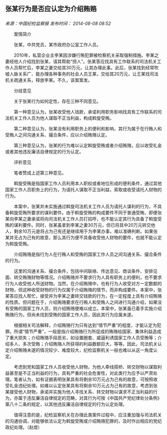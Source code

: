 ## 张某行为是否应认定为介绍贿赂

### 

_来源：中国纪检监察报_ _发布时间： 2014-08-08 08:52_

　　案情简介

　　张某，中共党员，某市政府办公室工作人员。

　　2010年，私营企业主李某因涉嫌行贿犯罪被检察机关采取强制措施。李某之妻经他人介绍找到张某，请其帮助“捞人”。张某答应找具有工作联系的司法机关工作人员帮忙后，李某之妻交给其30万元，让其办理此事。此后，张某找到经常吹嘘人脉关系广、能办理各种事务的社会人员王某，交给其20万元，让王某找司法机关疏通关系，释放李某。不久，该案案发。

　　分歧意见

　　关于张某行为如何定性，存在三种不同意见。

　　第一种意见认为，张某收受他人钱款，承诺利用职务影响找具有工作联系的司法机关工作人员为他人谋取不正当利益，构成斡旋受贿。

　　第二种意见认为，张某没有利用职务上的便利和影响，其行为属于在行贿人和受贿人之间沟通关系、撮合条件，应以介绍贿赂认定。

　　第三种意见认为，张某的行为难以认定斡旋受贿或者介绍贿赂，应以收受礼金或者其他违反廉洁自律规定的行为认定。

　　评析意见

　　笔者赞成上述第三种意见。

　　斡旋受贿是指国家工作人员利用本人职权或者地位形成的便利条件，通过其他国家工作人员职务上的行为，为请托人谋取不正当利益，索取或收受请托人财物的行为。

　　本案中，张某并未实施通过斡旋司法机关工作人员为请托人谋利的行为，不具备斡旋受贿所要求的谋利要件。由于斡旋受贿的构成要件不同于普通受贿，即便张某向李某之妻承诺将向司法机关工作人员打招呼，也不能认定其行为具备了斡旋受贿的谋利要件。同时，张某虽拿到李某之妻30万元，但已将其中20万元转交他人，剩余10万元是将占为己有还是继续用于为李某办事，难以准确判断。如果张某并无占为己有的故意，那么其行为便不具备收受他人财物的要件，也就不能认定为斡旋受贿。

　　介绍贿赂是指行为人在行贿人和受贿的国家工作人员之间沟通关系、撮合条件的行为。

　　这里的沟通关系、撮合条件，包括中间联络、传达意见、商谈条件、安排见面、转交贿赂财物等情况。介绍贿赂并不要求行为人具有职务上的便利，也不要求行为人收受他人所送财物。当然，在介绍贿赂中，也有行为人收受对方一定数额的财物，但这种收受财物的行为仅属于介绍贿赂的情节，而非构成要件。本案中，张某答应找人帮忙，接受并为李某之妻转交钱款的行为，在一定程度上具有介绍贿赂的性质。但问题在于，介绍贿赂要求在行贿人和受贿人之间进行沟通介绍，如果没有受贿的国家工作人员，则介绍贿赂便难以成立。本案中，张某虽已着手实施介绍贿赂行为，但尚未找到受贿的国家工作人员，因此其行为应属未遂。

　　根据相关司法解释，介绍贿赂行为只有达到“情节严重”的程度，才能认定为犯罪。所谓“情节严重”，一般是指介绍贿赂行为所促成的贿赂给国家、集体利益造成了重大损失；介绍贿赂手段恶劣，如设置圈套、威逼利诱国家工作人员受贿等；介绍多人、多次受贿；介绍贿赂人所获得的利益数额巨大，等等。因此，司法机关认定介绍贿赂未遂的情况较少、难度较大，纪检监察机关一般也难以从这一角度认定。

　　考虑到党和国家工作人员收受他人财物，为他人牵线搭桥、转交财物以谋取利益甚至是不正当利益的行为，具有严重的社会危害性，对此类行为应予以严肃处理。笔者认为，如有证据表明张某具有将剩余10万元占为己有的故意，可按照收受礼金违纪处理。如难以认定张某具有将剩余10万元占为己有的故意，考虑到张某接受他人财物，承诺并实施为他人寻找关系、转交财物以谋求不正当利益的行为，亦属于违反廉洁自律规定的范畴，对其行为可按《中国共产党纪律处分条例》第八十二条的规定，以其他违反廉洁自律规定的行为认定处理。

　　值得注意的是，纪检监察机关在办理此类案件过程中，应注重加强与司法机关的沟通协调，对能够依法认定为斡旋受贿或介绍贿赂犯罪的，及时作出相应的党纪政纪处理。（赵煜）